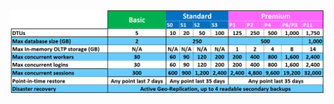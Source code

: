 ![Camadas de serviço e níveis de desempenho](./media/sql-database-service-tiers-table/sql-database-service-tiers-table.png)

<!----HONumber=AcomDC_0706_2016-->